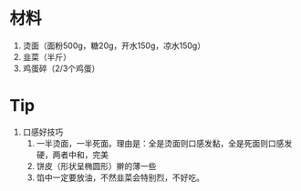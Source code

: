 # 材料
1. 烫面（面粉500g，糖20g，开水150g，凉水150g）
2. 韭菜（半斤）
3. 鸡蛋碎（2/3个鸡蛋）
# Tip
1. 口感好技巧
	1. 一半烫面，一半死面。理由是：全是烫面则口感发黏，全是死面则口感发硬，两者中和，完美
	2. 饼皮（形状呈椭圆形）擀的薄一些
	3. 馅中一定要放油，不然韭菜会特别烈，不好吃。

